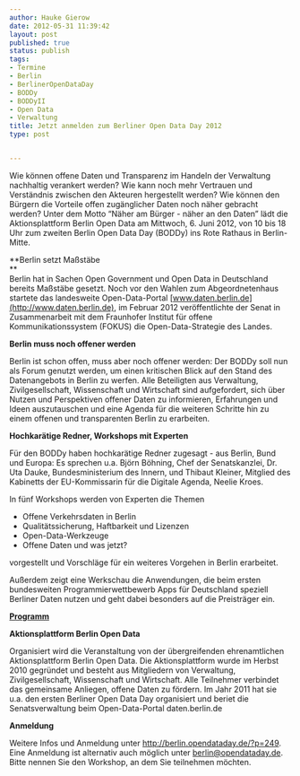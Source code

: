 ```yaml
---
author: Hauke Gierow
date: 2012-05-31 11:39:42
layout: post
published: true
status: publish
tags:
- Termine
- Berlin
- BerlinerOpenDataDay
- BODDy
- BODDyII
- Open Data
- Verwaltung
title: Jetzt anmelden zum Berliner Open Data Day 2012
type: post


---
```


Wie können offene Daten und Transparenz im Handeln der Verwaltung nachhaltig verankert werden? Wie kann noch mehr Vertrauen und Verständnis zwischen den Akteuren hergestellt werden? Wie können den Bürgern die Vorteile offen zugänglicher Daten noch näher gebracht werden? Unter dem Motto “Näher am Bürger - näher an den Daten” lädt die Aktionsplattform Berlin Open Data am Mittwoch, 6. Juni 2012, von 10 bis 18 Uhr zum zweiten Berlin Open Data Day (BODDy) ins Rote Rathaus in Berlin-Mitte.

**Berlin setzt Maßstäbe  
**  
Berlin hat in Sachen Open Government und Open Data in Deutschland bereits Maßstäbe gesetzt. Noch vor den Wahlen zum Abgeordnetenhaus startete das landesweite Open-Data-Portal [www.daten.berlin.de](http://www.daten.berlin.de), im Februar 2012 veröffentlichte der Senat in Zusammenarbeit mit dem Fraunhofer Institut für offene Kommunikationssystem (FOKUS) die Open-Data-Strategie des Landes.

**Berlin muss noch offener werden**

Berlin ist schon offen, muss aber noch offener werden: Der BODDy soll nun als Forum genutzt werden, um einen kritischen Blick auf den Stand des Datenangebots in Berlin zu werfen. Alle Beteiligten aus Verwaltung, Zivilgesellschaft, Wissenschaft und Wirtschaft sind aufgefordert, sich über Nutzen und Perspektiven offener Daten zu informieren, Erfahrungen und Ideen auszutauschen und eine Agenda für die weiteren Schritte hin zu einem offenen und transparenten Berlin zu erarbeiten. 

**Hochkarätige Redner, Workshops mit Experten**

Für den BODDy haben hochkarätige Redner zugesagt - aus Berlin, Bund und Europa: Es sprechen u.a. Björn Böhning, Chef der Senatskanzlei, Dr. Uta Dauke, Bundesministerium des Innern, und Thibaut Kleiner, Mitglied des Kabinetts der EU-Kommissarin für die Digitale Agenda, Neelie Kroes.

In fünf Workshops werden von Experten die Themen 

* Offene Verkehrsdaten in Berlin  
* Qualitätssicherung, Haftbarkeit und Lizenzen  
* Open-Data-Werkzeuge  
* Offene Daten und was jetzt?

vorgestellt und Vorschläge für ein weiteres Vorgehen in Berlin erarbeitet.

Außerdem zeigt eine Werkschau die Anwendungen, die beim ersten bundesweiten Programmierwettbewerb Apps für Deutschland speziell Berliner Daten nutzen und geht dabei besonders auf die Preisträger ein.

**[Programm](http://berlin.opendataday.de/?p=139)**

**Aktionsplattform Berlin Open Data**

Organisiert wird die Veranstaltung von der übergreifenden ehrenamtlichen Aktionsplattform Berlin Open Data. Die Aktionsplattform wurde im Herbst 2010 gegründet und besteht aus Mitgliedern von Verwaltung, Zivilgesellschaft, Wissenschaft und Wirtschaft. Alle Teilnehmer verbindet das gemeinsame Anliegen, offene Daten zu fördern. Im Jahr 2011 hat sie u.a. den ersten Berliner Open Data Day organisiert und beriet die Senatsverwaltung beim Open-Data-Portal daten.berlin.de

**Anmeldung**

Weitere Infos und Anmeldung unter <http://berlin.opendataday.de/?p=249>. Eine Anmeldung ist alternativ auch möglich unter [berlin@opendataday.de](mailto:berlin@opendataday.de). Bitte nennen Sie den Workshop, an dem Sie teilnehmen möchten.